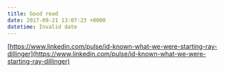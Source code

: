 ```yaml
---
title: Good read
date: 2017-09-21 13:07:23 +0000
datetime: Invalid date
---
```



[https://www.linkedin.com/pulse/id-known-what-we-were-starting-ray-dillinger](https://www.linkedin.com/pulse/id-known-what-we-were-starting-ray-dillinger)